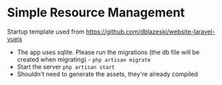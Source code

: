 # Simple Resource Management

Startup template used from https://github.com/dblazeski/website-laravel-vuejs

- The app uses sqlite. Please run the migrations (the db file will be created when migrating) - `php artisan migrate`
- Start the server `php artisan start`
- Shouldn't need to generate the assets, they're already compiled
